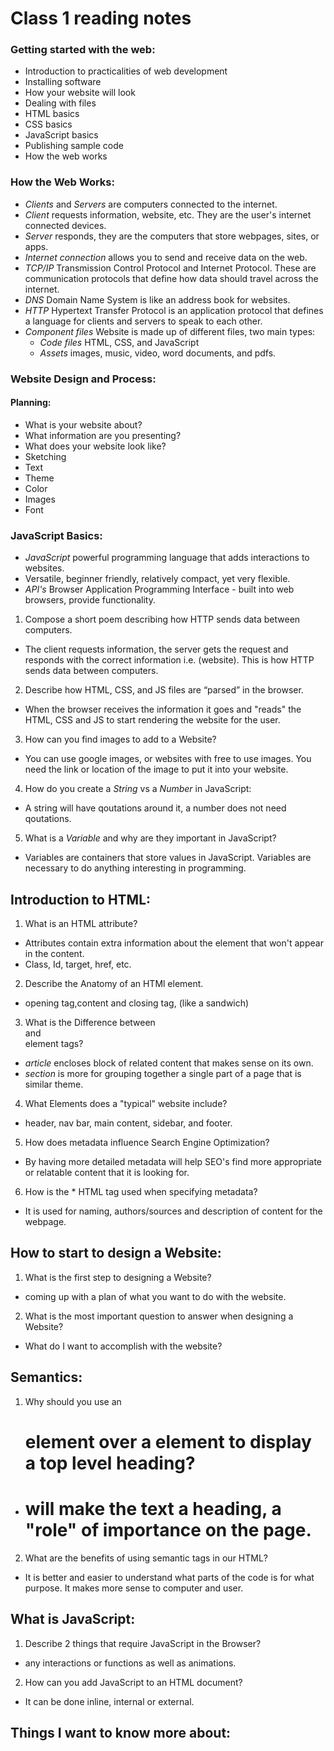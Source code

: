 # Class 1 reading notes

### Getting started with the web:

* Introduction to practicalities of web development
* Installing software
* How your website will look
* Dealing with files
* HTML basics
* CSS basics
* JavaScript basics
* Publishing sample code
* How the web works


### How the Web Works:

* *Clients* and *Servers* are computers connected to the internet.
* *Client* requests information, website, etc. They are the user's internet connected devices.
* *Server* responds, they are the computers that store webpages, sites, or apps.
* *Internet connection* allows you to send and receive data on the web.
* *TCP/IP* Transmission Control Protocol and Internet Protocol. These are communication protocols that define how data should travel across the internet. 
* *DNS* Domain Name System is like an address book for websites.
* *HTTP* Hypertext Transfer Protocol is an application protocol that defines a language for clients and servers to speak to each other. 
* *Component files* Website is made up of different files, two main types:
    * *Code files* HTML, CSS, and JavaScript
    * *Assets* images, music, video, word documents, and pdfs.


### Website Design and Process:

#### Planning:
* What is your website about? 
* What information are you presenting?
* What does your website look like?
* Sketching
* Text
* Theme
* Color
* Images
* Font

### JavaScript Basics:

* *JavaScript* powerful programming language that adds interactions to websites.
* Versatile, beginner friendly, relatively compact, yet very flexible.
* *API's* Browser Application Programming Interface - built into web browsers, provide functionality. 

1. Compose a short poem describing how HTTP sends data between computers.
* The client requests information, the server gets the request and responds with the correct information i.e. (website). This is how HTTP sends data between computers.


2. Describe how HTML, CSS, and JS files are “parsed” in the browser.
* When the browser receives the information it goes and "reads" the HTML, CSS and JS to start rendering the website for the user. 


3. How can you find images to add to a Website?
* You can use google images, or websites with free to use images. You need the link or location of the image to put it into your website.

4. How do you create a *String* vs a *Number* in JavaScript:
* A string will have qoutations around it, a number does not need qoutations.

5. What is a *Variable* and why are they important in JavaScript?
* Variables are containers that store values in JavaScript. Variables are necessary to do anything interesting in programming. 

## Introduction to HTML:

1. What is an HTML attribute?

* Attributes contain extra information about the element that won't appear in the content.
* Class, Id, target, href, etc.

2. Describe the Anatomy of an HTMl element.

* opening tag,content and closing tag, (like a sandwich)

3. What is the Difference between *<article>* and *<section>* element tags?

* *article* encloses block of related content that makes sense on its own.
* *section* is more for grouping together a single part of a page that is similar theme.

4. What Elements does a "typical" website include?

* header, nav bar, main content, sidebar, and footer.

5. How does metadata influence Search Engine Optimization?

* By having more detailed metadata will help SEO's find more appropriate or relatable content that it is looking for.

6. How is the *<meta> HTML tag used when specifying metadata?

* It is used for naming, authors/sources and description of content for the webpage. 


## How to start to design a Website:

1. What is the first step to designing a Website?

* coming up with a plan of what you want to do with the website.

2. What is the most important question to answer when designing a Website?

* What do I want to accomplish with the website?

## Semantics:

1. Why should you use an <h1> element over a <span> element to display a top level heading?

* *<h1>* will make the text a heading, a "role" of importance on the page.

2. What are the benefits of using semantic tags in our HTML?

* It is better and easier to understand what parts of the code is for what purpose. It makes more sense to computer and user.

## What is JavaScript:

1. Describe 2 things that require JavaScript in the Browser?

* any interactions or functions as well as animations.

2. How can you add JavaScript to an HTML document?

* It can be done inline, internal or external.

## Things I want to know more about: